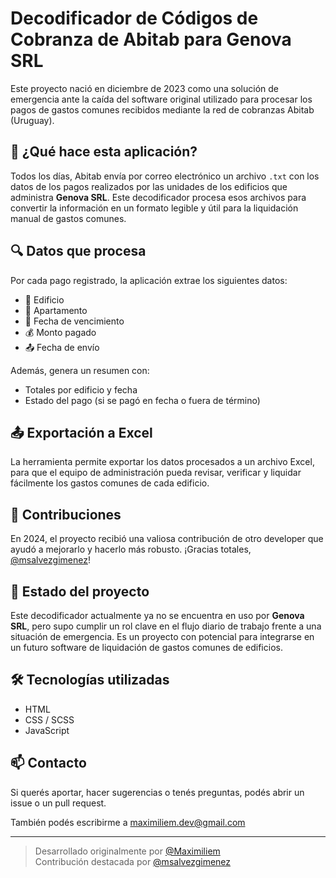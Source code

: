 # Decodificador de Códigos de Cobranza de Abitab para Genova SRL

Este proyecto nació en diciembre de 2023 como una solución de emergencia ante la caída del software original utilizado para procesar los pagos de gastos comunes recibidos mediante la red de cobranzas Abitab (Uruguay).

## 🧾 ¿Qué hace esta aplicación?

Todos los días, Abitab envía por correo electrónico un archivo `.txt` con los datos de los pagos realizados por las unidades de los edificios que administra **Genova SRL**. Este decodificador procesa esos archivos para convertir la información en un formato legible y útil para la liquidación manual de gastos comunes.

## 🔍 Datos que procesa

Por cada pago registrado, la aplicación extrae los siguientes datos:

- 🏢 Edificio
- 🚪 Apartamento
- 📅 Fecha de vencimiento
- 💰 Monto pagado
- 📤 Fecha de envío

Además, genera un resumen con:

- Totales por edificio y fecha
- Estado del pago (si se pagó en fecha o fuera de término)

## 📤 Exportación a Excel

La herramienta permite exportar los datos procesados a un archivo Excel, para que el equipo de administración pueda revisar, verificar y liquidar fácilmente los gastos comunes de cada edificio.

## 🤝 Contribuciones

En 2024, el proyecto recibió una valiosa contribución de otro developer que ayudó a mejorarlo y hacerlo más robusto. ¡Gracias totales, [@msalvezgimenez](https://github.com/msalvezgimenez)!

## 🚧 Estado del proyecto

Este decodificador actualmente ya no se encuentra en uso por **Genova SRL**, pero supo cumplir un rol clave en el flujo diario de trabajo frente a una situación de emergencia. Es un proyecto con potencial para integrarse en un futuro software de liquidación de gastos comunes de edificios.

## 🛠 Tecnologías utilizadas

- HTML  
- CSS / SCSS  
- JavaScript

## 📫 Contacto

Si querés aportar, hacer sugerencias o tenés preguntas, podés abrir un issue o un pull request.

También podés escribirme a [maximiliem.dev@gmail.com](mailto:maximiliem.dev@gmail.com)

---

> Desarrollado originalmente por [@Maximiliem](https://github.com/Maximiliem)  
> Contribución destacada por [@msalvezgimenez](https://github.com/msalvezgimenez)
